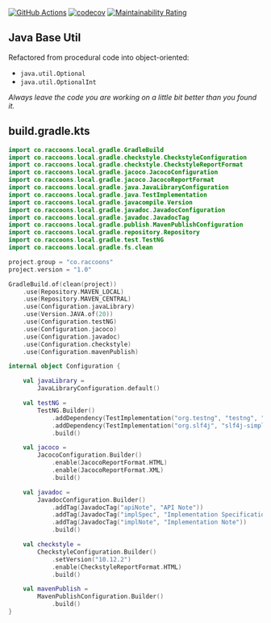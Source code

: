 [![GitHub Actions](https://github.com/raccoons-co/meeko/actions/workflows/EntryPoint.yml/badge.svg?event=push)](https://github.com/raccoons-co/meeko/actions/workflows/EntryPoint.yml)
[![codecov](https://codecov.io/gh/raccoons-co/meeko/graph/badge.svg?token=FtCvNhCrBK)](https://codecov.io/gh/raccoons-co/meeko)
[![Maintainability Rating](https://sonarcloud.io/api/project_badges/measure?project=raccoons-co_meeko&metric=sqale_rating)](https://sonarcloud.io/summary/new_code?id=raccoons-co_meeko)

Java Base Util
---
Refactored from procedural code into object-oriented:
- `java.util.Optional` 
- `java.util.OptionalInt`

*Always leave the code you are working on a little bit better than you found it.*

build.gradle.kts
---

~~~Kotlin
import co.raccoons.local.gradle.GradleBuild
import co.raccoons.local.gradle.checkstyle.CheckstyleConfiguration
import co.raccoons.local.gradle.checkstyle.CheckstyleReportFormat
import co.raccoons.local.gradle.jacoco.JacocoConfiguration
import co.raccoons.local.gradle.jacoco.JacocoReportFormat
import co.raccoons.local.gradle.java.JavaLibraryConfiguration
import co.raccoons.local.gradle.java.TestImplementation
import co.raccoons.local.gradle.javacompile.Version
import co.raccoons.local.gradle.javadoc.JavadocConfiguration
import co.raccoons.local.gradle.javadoc.JavadocTag
import co.raccoons.local.gradle.publish.MavenPublishConfiguration
import co.raccoons.local.gradle.repository.Repository
import co.raccoons.local.gradle.test.TestNG
import co.raccoons.local.gradle.fs.clean

project.group = "co.raccoons"
project.version = "1.0"

GradleBuild.of(clean(project))
    .use(Repository.MAVEN_LOCAL)
    .use(Repository.MAVEN_CENTRAL)
    .use(Configuration.javaLibrary)
    .use(Version.JAVA.of(20))
    .use(Configuration.testNG)
    .use(Configuration.jacoco)
    .use(Configuration.javadoc)
    .use(Configuration.checkstyle)
    .use(Configuration.mavenPublish)

internal object Configuration {

    val javaLibrary =
        JavaLibraryConfiguration.default()

    val testNG =
        TestNG.Builder()
            .addDependency(TestImplementation("org.testng", "testng", "7.8.0"))
            .addDependency(TestImplementation("org.slf4j", "slf4j-simple", "2.0.7"))
            .build()

    val jacoco =
        JacocoConfiguration.Builder()
            .enable(JacocoReportFormat.HTML)
            .enable(JacocoReportFormat.XML)
            .build()

    val javadoc =
        JavadocConfiguration.Builder()
            .addTag(JavadocTag("apiNote", "API Note"))
            .addTag(JavadocTag("implSpec", "Implementation Specification"))
            .addTag(JavadocTag("implNote", "Implementation Note"))
            .build()

    val checkstyle =
        CheckstyleConfiguration.Builder()
            .setVersion("10.12.2")
            .enable(CheckstyleReportFormat.HTML)
            .build()

    val mavenPublish =
        MavenPublishConfiguration.Builder()
            .build()
}
~~~
